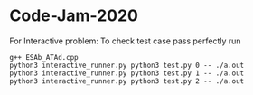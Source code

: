 # Code-Jam-2020


For Interactive problem:
To check test case pass perfectly run 
```
g++ ESAb_ATAd.cpp
python3 interactive_runner.py python3 test.py 0 -- ./a.out
python3 interactive_runner.py python3 test.py 1 -- ./a.out
python3 interactive_runner.py python3 test.py 2 -- ./a.out
```
